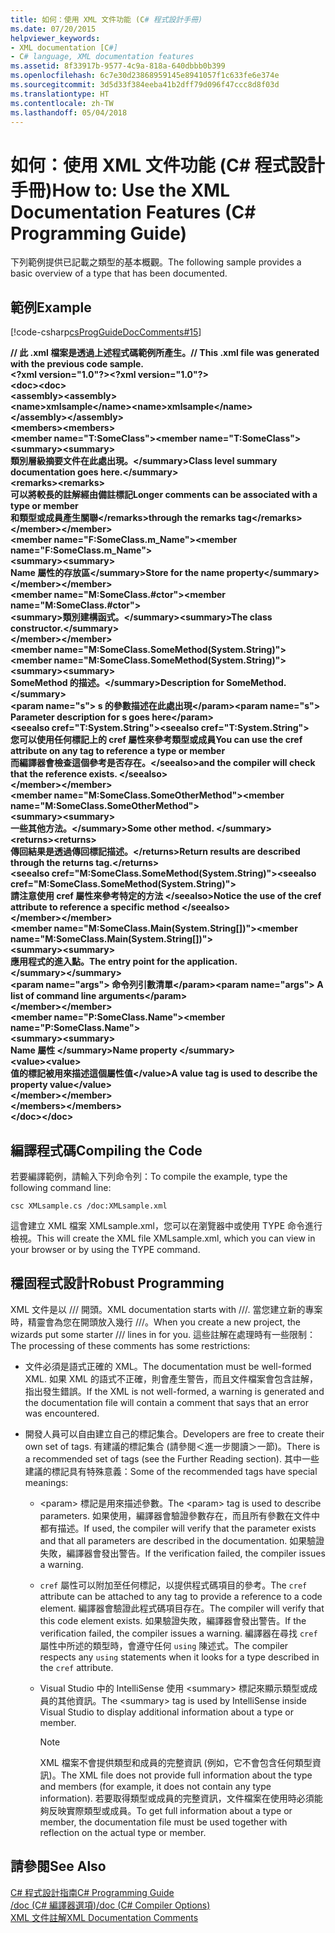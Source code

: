 ```yaml
---
title: 如何：使用 XML 文件功能 (C# 程式設計手冊)
ms.date: 07/20/2015
helpviewer_keywords:
- XML documentation [C#]
- C# language, XML documentation features
ms.assetid: 8f33917b-9577-4c9a-818a-640dbbb0b399
ms.openlocfilehash: 6c7e30d23868959145e8941057f1c633fe6e374e
ms.sourcegitcommit: 3d5d33f384eeba41b2dff79d096f47ccc8d8f03d
ms.translationtype: HT
ms.contentlocale: zh-TW
ms.lasthandoff: 05/04/2018
---
```

# <a name="how-to-use-the-xml-documentation-features-c-programming-guide"></a><span data-ttu-id="d9a76-102">如何：使用 XML 文件功能 (C# 程式設計手冊)</span><span class="sxs-lookup"><span data-stu-id="d9a76-102">How to: Use the XML Documentation Features (C# Programming Guide)</span></span>
<span data-ttu-id="d9a76-103">下列範例提供已記載之類型的基本概觀。</span><span class="sxs-lookup"><span data-stu-id="d9a76-103">The following sample provides a basic overview of a type that has been documented.</span></span>  
  
## <a name="example"></a><span data-ttu-id="d9a76-104">範例</span><span class="sxs-lookup"><span data-stu-id="d9a76-104">Example</span></span>  
 [!code-csharp[csProgGuideDocComments#15](../../../csharp/programming-guide/xmldoc/codesnippet/CSharp/how-to-use-the-xml-documentation-features_1.cs)]  
  
 <span data-ttu-id="d9a76-105">**// 此 .xml 檔案是透過上述程式碼範例所產生。**</span><span class="sxs-lookup"><span data-stu-id="d9a76-105">**// This .xml file was generated with the previous code sample.**</span></span>  
<span data-ttu-id="d9a76-106">**\<?xml version="1.0"?>**</span><span class="sxs-lookup"><span data-stu-id="d9a76-106">**\<?xml version="1.0"?>**</span></span>  
<span data-ttu-id="d9a76-107">**\<doc>**</span><span class="sxs-lookup"><span data-stu-id="d9a76-107">**\<doc>**</span></span>  
 <span data-ttu-id="d9a76-108">**\<assembly>**</span><span class="sxs-lookup"><span data-stu-id="d9a76-108">**\<assembly>**</span></span>  
 <span data-ttu-id="d9a76-109">**\<name>xmlsample\</name>**</span><span class="sxs-lookup"><span data-stu-id="d9a76-109">**\<name>xmlsample\</name>**</span></span>  
 <span data-ttu-id="d9a76-110">**\</assembly>**</span><span class="sxs-lookup"><span data-stu-id="d9a76-110">**\</assembly>**</span></span>  
 <span data-ttu-id="d9a76-111">**\<members>**</span><span class="sxs-lookup"><span data-stu-id="d9a76-111">**\<members>**</span></span>  
 <span data-ttu-id="d9a76-112">**\<member name="T:SomeClass">**</span><span class="sxs-lookup"><span data-stu-id="d9a76-112">**\<member name="T:SomeClass">**</span></span>  
 <span data-ttu-id="d9a76-113">**\<summary>**</span><span class="sxs-lookup"><span data-stu-id="d9a76-113">**\<summary>**</span></span>  
 <span data-ttu-id="d9a76-114">**類別層級摘要文件在此處出現。\</summary>**</span><span class="sxs-lookup"><span data-stu-id="d9a76-114">**Class level summary documentation goes here.\</summary>**</span></span>  
 <span data-ttu-id="d9a76-115">**\<remarks>**</span><span class="sxs-lookup"><span data-stu-id="d9a76-115">**\<remarks>**</span></span>  
 <span data-ttu-id="d9a76-116">**可以將較長的註解經由備註標記**</span><span class="sxs-lookup"><span data-stu-id="d9a76-116">**Longer comments can be associated with a type or member**</span></span>  
 <span data-ttu-id="d9a76-117">**和類型或成員產生關聯\</remarks>**</span><span class="sxs-lookup"><span data-stu-id="d9a76-117">**through the remarks tag\</remarks>**</span></span>  
 <span data-ttu-id="d9a76-118">**\</member>**</span><span class="sxs-lookup"><span data-stu-id="d9a76-118">**\</member>**</span></span>  
 <span data-ttu-id="d9a76-119">**\<member name="F:SomeClass.m_Name">**</span><span class="sxs-lookup"><span data-stu-id="d9a76-119">**\<member name="F:SomeClass.m_Name">**</span></span>  
 <span data-ttu-id="d9a76-120">**\<summary>**</span><span class="sxs-lookup"><span data-stu-id="d9a76-120">**\<summary>**</span></span>  
 <span data-ttu-id="d9a76-121">**Name 屬性的存放區\</summary>**</span><span class="sxs-lookup"><span data-stu-id="d9a76-121">**Store for the name property\</summary>**</span></span>  
 <span data-ttu-id="d9a76-122">**\</member>**</span><span class="sxs-lookup"><span data-stu-id="d9a76-122">**\</member>**</span></span>  
 <span data-ttu-id="d9a76-123">**\<member name="M:SomeClass.#ctor">**</span><span class="sxs-lookup"><span data-stu-id="d9a76-123">**\<member name="M:SomeClass.#ctor">**</span></span>  
 <span data-ttu-id="d9a76-124">**\<summary>類別建構函式。\</summary>**</span><span class="sxs-lookup"><span data-stu-id="d9a76-124">**\<summary>The class constructor.\</summary>**</span></span>  
 <span data-ttu-id="d9a76-125">**\</member>**</span><span class="sxs-lookup"><span data-stu-id="d9a76-125">**\</member>**</span></span>  
 <span data-ttu-id="d9a76-126">**\<member name="M:SomeClass.SomeMethod(System.String)">**</span><span class="sxs-lookup"><span data-stu-id="d9a76-126">**\<member name="M:SomeClass.SomeMethod(System.String)">**</span></span>  
 <span data-ttu-id="d9a76-127">**\<summary>**</span><span class="sxs-lookup"><span data-stu-id="d9a76-127">**\<summary>**</span></span>  
 <span data-ttu-id="d9a76-128">**SomeMethod 的描述。\</summary>**</span><span class="sxs-lookup"><span data-stu-id="d9a76-128">**Description for SomeMethod.\</summary>**</span></span>  
 <span data-ttu-id="d9a76-129">**\<param name="s"> s 的參數描述在此處出現\</param>**</span><span class="sxs-lookup"><span data-stu-id="d9a76-129">**\<param name="s"> Parameter description for s goes here\</param>**</span></span>  
 <span data-ttu-id="d9a76-130">**\<seealso cref="T:System.String">**</span><span class="sxs-lookup"><span data-stu-id="d9a76-130">**\<seealso cref="T:System.String">**</span></span>  
 <span data-ttu-id="d9a76-131">**您可以使用任何標記上的 cref 屬性來參考類型或成員**</span><span class="sxs-lookup"><span data-stu-id="d9a76-131">**You can use the cref attribute on any tag to reference a type or member**</span></span>  
 <span data-ttu-id="d9a76-132">**而編譯器會檢查這個參考是否存在。\</seealso>**</span><span class="sxs-lookup"><span data-stu-id="d9a76-132">**and the compiler will check that the reference exists. \</seealso>**</span></span>  
 <span data-ttu-id="d9a76-133">**\</member>**</span><span class="sxs-lookup"><span data-stu-id="d9a76-133">**\</member>**</span></span>  
 <span data-ttu-id="d9a76-134">**\<member name="M:SomeClass.SomeOtherMethod">**</span><span class="sxs-lookup"><span data-stu-id="d9a76-134">**\<member name="M:SomeClass.SomeOtherMethod">**</span></span>  
 <span data-ttu-id="d9a76-135">**\<summary>**</span><span class="sxs-lookup"><span data-stu-id="d9a76-135">**\<summary>**</span></span>  
 <span data-ttu-id="d9a76-136">**一些其他方法。\</summary>**</span><span class="sxs-lookup"><span data-stu-id="d9a76-136">**Some other method. \</summary>**</span></span>  
 <span data-ttu-id="d9a76-137">**\<returns>**</span><span class="sxs-lookup"><span data-stu-id="d9a76-137">**\<returns>**</span></span>  
 <span data-ttu-id="d9a76-138">**傳回結果是透過傳回標記描述。\</returns>**</span><span class="sxs-lookup"><span data-stu-id="d9a76-138">**Return results are described through the returns tag.\</returns>**</span></span>  
 <span data-ttu-id="d9a76-139">**\<seealso cref="M:SomeClass.SomeMethod(System.String)">**</span><span class="sxs-lookup"><span data-stu-id="d9a76-139">**\<seealso cref="M:SomeClass.SomeMethod(System.String)">**</span></span>  
 <span data-ttu-id="d9a76-140">**請注意使用 cref 屬性來參考特定的方法 \</seealso>**</span><span class="sxs-lookup"><span data-stu-id="d9a76-140">**Notice the use of the cref attribute to reference a specific method \</seealso>**</span></span>  
 <span data-ttu-id="d9a76-141">**\</member>**</span><span class="sxs-lookup"><span data-stu-id="d9a76-141">**\</member>**</span></span>  
 <span data-ttu-id="d9a76-142">**\<member name="M:SomeClass.Main(System.String[])">**</span><span class="sxs-lookup"><span data-stu-id="d9a76-142">**\<member name="M:SomeClass.Main(System.String[])">**</span></span>  
 <span data-ttu-id="d9a76-143">**\<summary>**</span><span class="sxs-lookup"><span data-stu-id="d9a76-143">**\<summary>**</span></span>  
 <span data-ttu-id="d9a76-144">**應用程式的進入點。**</span><span class="sxs-lookup"><span data-stu-id="d9a76-144">**The entry point for the application.**</span></span>  
 <span data-ttu-id="d9a76-145">**\</summary>**</span><span class="sxs-lookup"><span data-stu-id="d9a76-145">**\</summary>**</span></span>  
 <span data-ttu-id="d9a76-146">**\<param name="args"> 命令列引數清單\</param>**</span><span class="sxs-lookup"><span data-stu-id="d9a76-146">**\<param name="args"> A list of command line arguments\</param>**</span></span>  
 <span data-ttu-id="d9a76-147">**\</member>**</span><span class="sxs-lookup"><span data-stu-id="d9a76-147">**\</member>**</span></span>  
 <span data-ttu-id="d9a76-148">**\<member name="P:SomeClass.Name">**</span><span class="sxs-lookup"><span data-stu-id="d9a76-148">**\<member name="P:SomeClass.Name">**</span></span>  
 <span data-ttu-id="d9a76-149">**\<summary>**</span><span class="sxs-lookup"><span data-stu-id="d9a76-149">**\<summary>**</span></span>  
 <span data-ttu-id="d9a76-150">**Name 屬性 \</summary>**</span><span class="sxs-lookup"><span data-stu-id="d9a76-150">**Name property \</summary>**</span></span>  
 <span data-ttu-id="d9a76-151">**\<value>**</span><span class="sxs-lookup"><span data-stu-id="d9a76-151">**\<value>**</span></span>  
 <span data-ttu-id="d9a76-152">**值的標記被用來描述這個屬性值\</value>**</span><span class="sxs-lookup"><span data-stu-id="d9a76-152">**A value tag is used to describe the property value\</value>**</span></span>  
 <span data-ttu-id="d9a76-153">**\</member>**</span><span class="sxs-lookup"><span data-stu-id="d9a76-153">**\</member>**</span></span>  
 <span data-ttu-id="d9a76-154">**\</members>**</span><span class="sxs-lookup"><span data-stu-id="d9a76-154">**\</members>**</span></span>  
<span data-ttu-id="d9a76-155">**\</doc>**</span><span class="sxs-lookup"><span data-stu-id="d9a76-155">**\</doc>**</span></span>   
## <a name="compiling-the-code"></a><span data-ttu-id="d9a76-156">編譯程式碼</span><span class="sxs-lookup"><span data-stu-id="d9a76-156">Compiling the Code</span></span>  
 <span data-ttu-id="d9a76-157">若要編譯範例，請輸入下列命令列：</span><span class="sxs-lookup"><span data-stu-id="d9a76-157">To compile the example, type the following command line:</span></span>  
  
 `csc XMLsample.cs /doc:XMLsample.xml`  
  
 <span data-ttu-id="d9a76-158">這會建立 XML 檔案 XMLsample.xml，您可以在瀏覽器中或使用 TYPE 命令進行檢視。</span><span class="sxs-lookup"><span data-stu-id="d9a76-158">This will create the XML file XMLsample.xml, which you can view in your browser or by using the TYPE command.</span></span>  
  
## <a name="robust-programming"></a><span data-ttu-id="d9a76-159">穩固程式設計</span><span class="sxs-lookup"><span data-stu-id="d9a76-159">Robust Programming</span></span>  
 <span data-ttu-id="d9a76-160">XML 文件是以 /// 開頭。</span><span class="sxs-lookup"><span data-stu-id="d9a76-160">XML documentation starts with ///.</span></span> <span data-ttu-id="d9a76-161">當您建立新的專案時，精靈會為您在開頭放入幾行 ///。</span><span class="sxs-lookup"><span data-stu-id="d9a76-161">When you create a new project, the wizards put some starter /// lines in for you.</span></span> <span data-ttu-id="d9a76-162">這些註解在處理時有一些限制：</span><span class="sxs-lookup"><span data-stu-id="d9a76-162">The processing of these comments has some restrictions:</span></span>  
  
-   <span data-ttu-id="d9a76-163">文件必須是語式正確的 XML。</span><span class="sxs-lookup"><span data-stu-id="d9a76-163">The documentation must be well-formed XML.</span></span> <span data-ttu-id="d9a76-164">如果 XML 的語式不正確，則會產生警告，而且文件檔案會包含註解，指出發生錯誤。</span><span class="sxs-lookup"><span data-stu-id="d9a76-164">If the XML is not well-formed, a warning is generated and the documentation file will contain a comment that says that an error was encountered.</span></span>  
  
-   <span data-ttu-id="d9a76-165">開發人員可以自由建立自己的標記集合。</span><span class="sxs-lookup"><span data-stu-id="d9a76-165">Developers are free to create their own set of tags.</span></span> <span data-ttu-id="d9a76-166">有建議的標記集合 (請參閱＜進一步閱讀＞一節)。</span><span class="sxs-lookup"><span data-stu-id="d9a76-166">There is a recommended set of tags (see the Further Reading section).</span></span> <span data-ttu-id="d9a76-167">其中一些建議的標記具有特殊意義：</span><span class="sxs-lookup"><span data-stu-id="d9a76-167">Some of the recommended tags have special meanings:</span></span>  
  
    -   <span data-ttu-id="d9a76-168">\<param> 標記是用來描述參數。</span><span class="sxs-lookup"><span data-stu-id="d9a76-168">The \<param> tag is used to describe parameters.</span></span> <span data-ttu-id="d9a76-169">如果使用，編譯器會驗證參數存在，而且所有參數在文件中都有描述。</span><span class="sxs-lookup"><span data-stu-id="d9a76-169">If used, the compiler will verify that the parameter exists and that all parameters are described in the documentation.</span></span> <span data-ttu-id="d9a76-170">如果驗證失敗，編譯器會發出警告。</span><span class="sxs-lookup"><span data-stu-id="d9a76-170">If the verification failed, the compiler issues a warning.</span></span>  
  
    -   <span data-ttu-id="d9a76-171">`cref` 屬性可以附加至任何標記，以提供程式碼項目的參考。</span><span class="sxs-lookup"><span data-stu-id="d9a76-171">The `cref` attribute can be attached to any tag to provide a reference to a code element.</span></span> <span data-ttu-id="d9a76-172">編譯器會驗證此程式碼項目存在。</span><span class="sxs-lookup"><span data-stu-id="d9a76-172">The compiler will verify that this code element exists.</span></span> <span data-ttu-id="d9a76-173">如果驗證失敗，編譯器會發出警告。</span><span class="sxs-lookup"><span data-stu-id="d9a76-173">If the verification failed, the compiler issues a warning.</span></span> <span data-ttu-id="d9a76-174">編譯器在尋找 `cref` 屬性中所述的類型時，會遵守任何 `using` 陳述式。</span><span class="sxs-lookup"><span data-stu-id="d9a76-174">The compiler respects any `using` statements when it looks for a type described in the `cref` attribute.</span></span>  
  
    -   <span data-ttu-id="d9a76-175">Visual Studio 中的 IntelliSense 使用 \<summary> 標記來顯示類型或成員的其他資訊。</span><span class="sxs-lookup"><span data-stu-id="d9a76-175">The \<summary> tag is used by IntelliSense inside Visual Studio to display additional information about a type or member.</span></span>  
  
        > [!NOTE]
        >  <span data-ttu-id="d9a76-176">XML 檔案不會提供類型和成員的完整資訊 (例如，它不會包含任何類型資訊)。</span><span class="sxs-lookup"><span data-stu-id="d9a76-176">The XML file does not provide full information about the type and members (for example, it does not contain any type information).</span></span> <span data-ttu-id="d9a76-177">若要取得類型或成員的完整資訊，文件檔案在使用時必須能夠反映實際類型或成員。</span><span class="sxs-lookup"><span data-stu-id="d9a76-177">To get full information about a type or member, the documentation file must be used together with reflection on the actual type or member.</span></span>  
  
## <a name="see-also"></a><span data-ttu-id="d9a76-178">請參閱</span><span class="sxs-lookup"><span data-stu-id="d9a76-178">See Also</span></span>  
 [<span data-ttu-id="d9a76-179">C# 程式設計指南</span><span class="sxs-lookup"><span data-stu-id="d9a76-179">C# Programming Guide</span></span>](../../../csharp/programming-guide/index.md)  
 [<span data-ttu-id="d9a76-180">/doc (C# 編譯器選項)</span><span class="sxs-lookup"><span data-stu-id="d9a76-180">/doc (C# Compiler Options)</span></span>](../../../csharp/language-reference/compiler-options/doc-compiler-option.md)  
 [<span data-ttu-id="d9a76-181">XML 文件註解</span><span class="sxs-lookup"><span data-stu-id="d9a76-181">XML Documentation Comments</span></span>](../../../csharp/programming-guide/xmldoc/xml-documentation-comments.md)
